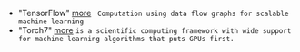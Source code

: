 * "TensorFlow" [more](http://tensorflow.org)
``` Computation using data flow graphs for scalable machine learning```
* "Torch7" [more](http://torch.ch/)
```is a scientific computing framework with wide support for machine learning algorithms that puts GPUs first. ```
